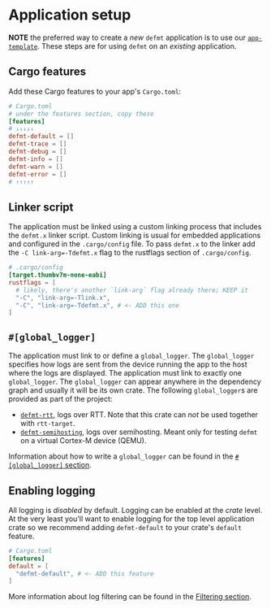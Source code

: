 # Application setup

**NOTE** the preferred way to create a *new* `defmt` application is to use our [`app-template`].
These steps are for using `defmt` on an *existing* application.

[`app-template`]: https://github.com/knurling-rs/app-template

## Cargo features

Add these Cargo features to your app's `Cargo.toml`:

``` toml
# Cargo.toml
# under the features section, copy these
[features]
# ↓↓↓↓↓
defmt-default = []
defmt-trace = []
defmt-debug = []
defmt-info = []
defmt-warn = []
defmt-error = []
# ↑↑↑↑↑
```

## Linker script

The application must be linked using a custom linking process that includes the `defmt.x` linker script.
Custom linking is usual for embedded applications and configured in the `.cargo/config` file.
To pass `defmt.x` to the linker add the `-C link-arg=-Tdefmt.x` flag to the rustflags section of `.cargo/config`.

``` toml
# .cargo/config
[target.thumbv7m-none-eabi]
rustflags = [
  # likely, there's another `link-arg` flag already there; KEEP it
  "-C", "link-arg=-Tlink.x",
  "-C", "link-arg=-Tdefmt.x", # <- ADD this one
]
```

## `#[global_logger]`

The application must link to or define a `global_logger`.
The `global_logger` specifies how logs are sent from the device running the app to the host where the logs are displayed.
The application must link to exactly one `global_logger`.
The `global_logger` can appear anywhere in the dependency graph and usually it will be its own crate.
The following `global_logger`s are provided as part of the project:

- [`defmt-rtt`], logs over RTT. Note that this crate can *not* be used together with `rtt-target`.
- [`defmt-semihosting`], logs over semihosting. Meant only for testing `defmt` on a virtual Cortex-M device (QEMU).

[`defmt-semihosting`]: https://github.com/knurling-rs/defmt/tree/9f97c1fd562738159a142bd67c410c48ef8d4110/firmware/defmt-semihosting
[`defmt-rtt`]: https://docs.rs/defmt-rtt/

Information about how to write a `global_logger` can be found in the [`#[global_logger]` section](./global-logger.md).

## Enabling logging

All logging is *disabled* by default.
Logging can be enabled at the *crate* level.
At the very least you'll want to enable logging for the top level application crate so we recommend adding `defmt-default` to your crate's `default` feature.

``` toml
# Cargo.toml
[features]
default = [
  "defmt-default", # <- ADD this feature
]
```

More information about log filtering can be found in the [Filtering section](./filtering.md).
